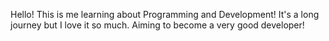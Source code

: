 Hello!
This is me learning about Programming and Development!
It's a long journey but I love it so much.
Aiming to become a very good developer!
